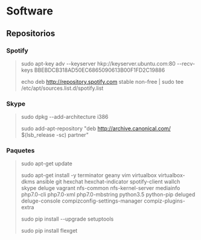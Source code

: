# Software

## Repositorios

### Spotify
> sudo apt-key adv --keyserver hkp://keyserver.ubuntu.com:80 --recv-keys BBEBDCB318AD50EC6865090613B00F1FD2C19886
>
> echo deb http://repository.spotify.com stable non-free | sudo tee /etc/apt/sources.list.d/spotify.list
 
### Skype
> sudo dpkg --add-architecture i386
>
> sudo add-apt-repository "deb http://archive.canonical.com/ $(lsb_release -sc) partner"
 

### Paquetes
> sudo apt-get update
>
> sudo apt-get install -y terminator geany vim virtualbox virtualbox-dkms ansible git hexchat hexchat-indicator spotify-client wallch skype deluge vagrant nfs-common nfs-kernel-server mediainfo php7.0-cli php7.0-xml php7.0-mbstring python3.5 python-pip deluged deluge-console compizconfig-settings-manager compiz-plugins-extra
> 
> sudo pip install --upgrade setuptools
>
> sudo pip install flexget
